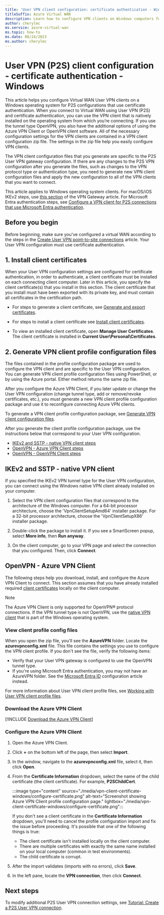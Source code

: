 ```yaml
---
title: 'User VPN client configuration: certificate authentication - Windows'
titleSuffix: Azure Virtual WAN
description: Learn how to configure VPN clients on Windows computers for User VPN connections that use certificate authentication.
author: cherylmc
ms.service: azure-virtual-wan
ms.topic: how-to
ms.date: 08/24/2023
ms.author: cherylmc
---
```


# User VPN (P2S) client configuration - certificate authentication - Windows

This article helps you configure Virtual WAN User VPN clients on a Windows operating system for P2S configurations that use certificate authentication. When you connect to Virtual WAN using User VPN (P2S) and certificate authentication, you can use the VPN client that is natively installed on the operating system from which you’re connecting. If you use the tunnel type OpenVPN, you also have the additional options of using the Azure VPN Client or OpenVPN client software. All of the necessary configuration settings for the VPN clients are contained in a VPN client configuration zip file. The settings in the zip file help you easily configure VPN clients.

The VPN client configuration files that you generate are specific to the P2S User VPN gateway configuration. If there are any changes to the P2S VPN configuration after you generate the files, such as changes to the VPN protocol type or authentication type, you need to generate new VPN client configuration files and apply the new configuration to all of the VPN clients that you want to connect.

This article applies to Windows operating system clients. For macOS/iOS IKEv2 steps, use [this section](../vpn-gateway/point-to-site-vpn-client-cert-mac.md) of the VPN Gateway article. For Microsoft Entra authentication steps, see [Configure a VPN client for P2S connections that use Microsoft Entra authentication](openvpn-azure-ad-client.md).

## <a name="generate"></a>Before you begin

Before beginning, make sure you've configured a virtual WAN according to the steps in the [Create User VPN point-to-site connections](virtual-wan-point-to-site-portal.md) article. Your User VPN configuration must use certificate authentication.

## <a name="certificates"></a>1. Install client certificates

When your User VPN configuration settings are configured for certificate authentication, in order to authenticate, a client certificate must be installed on each connecting client computer. Later in this article, you specify the client certificate(s) that you install in this section. The client certificate that you install must have been exported with its private key, and must contain all certificates in the certification path.

* For steps to generate a client certificate, see [Generate and export certificates](certificates-point-to-site.md#clientcert).

* For steps to install a client certificate see [Install client certificates](install-client-certificates.md).

* To view an installed client certificate, open **Manage User Certificates**. The client certificate is installed in **Current User\Personal\Certificates**.

## <a name="generate"></a>2. Generate VPN client profile configuration files

The files contained in the profile configuration package are used to configure the VPN client and are specific to the User VPN configuration. You can generate VPN client profile configuration files using PowerShell, or by using the Azure portal. Either method returns the same zip file.

After you configure the Azure VPN Client, if you later update or change the User VPN configuration (change tunnel type, add or remove/revoke certificates, etc.), you must generate a new VPN client profile configuration package and use it to reconfigure connecting Azure VPN clients.

To generate a VPN client profile configuration package, see [Generate VPN client configuration files](virtual-wan-point-to-site-portal.md#p2sconfig).

After you generate the client profile configuration package, use the instructions below that correspond to your User VPN configuration.

* [IKEv2 and SSTP - native VPN client steps](#native)
* [OpenVPN - Azure VPN Client steps](#vpn-client)
* [OpenVPN - OpenVPN Client steps](howto-openvpn-clients.md)

## <a name="native"></a>IKEv2 and SSTP - native VPN client

If you specified the IKEv2 VPN tunnel type for the User VPN configuration, you can connect using the Windows native VPN client already installed on your computer.

1. Select the VPN client configuration files that correspond to the architecture of the Windows computer. For a 64-bit processor architecture, choose the 'VpnClientSetupAmd64' installer package. For a 32-bit processor architecture, choose the 'VpnClientSetupX86' installer package.

1. Double-click the package to install it. If you see a SmartScreen popup, select **More info**, then **Run anyway**.

1. On the client computer, go to your VPN page and select the connection that you configured. Then, click **Connect**.

## <a name="vpn-client"></a>OpenVPN - Azure VPN Client

The following steps help you download, install, and configure the Azure VPN Client to connect. This section assumes that you have already installed required [client certificates](#certificates) locally on the client computer.

> [!NOTE]
> The Azure VPN Client is only supported for OpenVPN® protocol connections. If the VPN tunnel type is not OpenVPN, use the [native VPN client](#native) that is part of the Windows operating system.
>

### View client profile config files

When you open the zip file, you'll see the **AzureVPN** folder. Locate the **azurevpnconfig.xml** file. This file contains the settings you use to configure the VPN client profile. If you don't see the file, verify the following items:

* Verify that your User VPN gateway is configured to use the OpenVPN tunnel type.
* If you're using Microsoft Entra authentication, you may not have an AzureVPN folder. See the [Microsoft Entra ID](openvpn-azure-ad-client.md) configuration article instead.

For more information about User VPN client profile files, see [Working with User VPN client profile files](about-vpn-profile-download.md).

### Download the Azure VPN Client

[!INCLUDE [Download the Azure VPN Client](../../includes/vpn-gateway-download-vpn-client.md)]

### Configure the Azure VPN Client

1. Open the Azure VPN Client.

1. Click **+** on the bottom left of the page, then select **Import**.

1. In the window, navigate to the **azurevpnconfig.xml** file, select it, then click **Open**.

1. From the **Certificate Information** dropdown, select the name of the child certificate (the client certificate). For example, **P2SChildCert**.

   :::image type="content" source="./media/vpn-client-certificate-windows/configure-certificate.png" alt-text="Screenshot showing Azure VPN Client profile configuration page." lightbox="./media/vpn-client-certificate-windows/configure-certificate.png":::

   If you don't see a client certificate in the **Certificate Information** dropdown, you'll need to cancel the profile configuration import and fix the issue before proceeding. It's possible that one of the following things is true:

   * The client certificate isn't installed locally on the client computer.
   * There are multiple certificates with exactly the same name installed on your local computer (common in test environments).
   * The child certificate is corrupt.

1. After the import validates (imports with no errors), click **Save**.

1. In the left pane, locate the **VPN connection**, then click **Connect**.

## Next steps

To modify additional P2S User VPN connection settings, see [Tutorial: Create a P2S User VPN connection](virtual-wan-point-to-site-portal.md).
